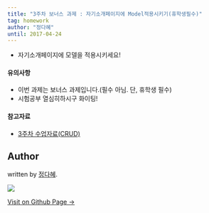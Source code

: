 ```yaml
---
title: "3주차 보너스 과제 : 자기소개페이지에 Model적용시키기(휴학생필수)"
tag: homework
author: "정다혜"
until: 2017-04-24
---
```


* 자기소개페이지에 모델을 적용시키세요!

#### 유의사항
- 이번 과제는 보너스 과제입니다.(필수 아님. 단, 휴학생 필수)
- 시험공부 열심히하시구 화이팅!

#### 참고자료
- [3주차 수업자료(CRUD)](https://github.com/likelionkonkuk/w3_wed_material)

## Author

written by [정다혜](https://dh00023.github.io).

![](https://avatars.githubusercontent.com/dh00023?v=2&s=100)

<a href="https://dh00023.github.io" target="_blank" class="btn btn-black"><i class="fa fa-github fa-lg"></i> Visit on Github Page &rarr;</a>